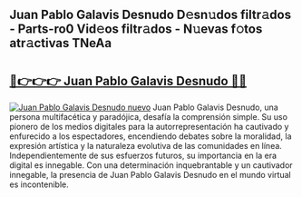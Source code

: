 ## Juan Pablo Galavis Desnudo D𝚎sn𝚞dos filtr𝚊dos - Parts-ro0 Vid𝚎os filtr𝚊dos - N𝚞evas f𝚘tos atr𝚊ctivas TNeAa

# <h2><a href="http://mb6soo.tromn.icu/?c=Juan+Pablo+Galavis+Desnudo">🔗👉👉👉 Juan Pablo Galavis Desnudo 🔗🔗</a></h2>

[![Juan Pablo Galavis Desnudo nuevo](https://i.imgur.com/pEAQMta.gif)](http://mb6soo.tromn.icu/?c=Juan+Pablo+Galavis+Desnudo)
Juan Pablo Galavis Desnudo, una persona multifacética y paradójica, desafía la comprensión simple. Su uso pionero de los medios digitales para la autorrepresentación ha cautivado y enfurecido a los espectadores, encendiendo debates sobre la moralidad, la expresión artística y la naturaleza evolutiva de las comunidades en línea. Independientemente de sus esfuerzos futuros, su importancia en la era digital es innegable. Con una determinación inquebrantable y un cautivador innegable, la presencia de Juan Pablo Galavis Desnudo en el mundo virtual es incontenible.
